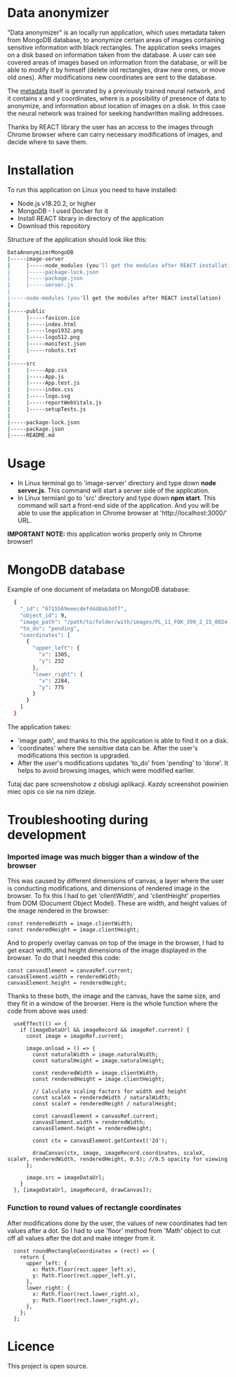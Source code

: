 # Data anonymizer

"Data anonymizer" is an locally run application, which uses metadata taken from MongoDB database, to anonymize certain areas of images containing sensitive information with black rectangles. The application seeks images on a disk based on information taken from the database. A user can see covered areas of images based on information from the database, or will be able to modify it by himself (delete old rectangles, draw new ones, or move old ones). After modifications new coordinates are sent to the database.

The [metadata](#mongodb-database) itself is genrated by a previously trained neural network, and it contains x and y coordinates, where is a possibility of presence of data to anonymize, and information about location of images on a disk. In this case the neural network was trained for seeking handwritten mailing addresses.

Thanks by REACT library the user has an access to the images through Chrome browser where can carry necessary modifications of images, and decide where to save them.


# Installation

To run this application on Linux you need to have installed:
- Node.js v18.20.2, or higher
- MongoDB - I used Docker for it
- Install REACT library in directory of the application
- Download this repository

Structure of the application should look like this:
```bash
DataAnonymizerMongoDB
|-----image-server
|     |-----node_modules (you'll get the modules after REACT installation)
|     |-----package-lock.json
|     |-----package.json
|     |-----server.js
|
|-----node-modules (you'll get the modules after REACT installation)
|
|-----public
|     |-----favicon.ico
|     |-----index.html
|     |-----logo1932.png
|     |-----logo512.png
|     |-----manifest.json
|     |-----robots.txt
|
|-----src
|     |-----App.css
|     |-----App.js
|     |-----App.test.js
|     |-----index.css
|     |-----logo.svg
|     |-----reportWebVitals.js
|     |-----setupTests.js
|
|-----package-lock.json
|-----package.json
|-----README.md
```


# Usage 

- In Linux terminal go to 'image-server' directory and type down **node server.js**. This command will start a server side of the application.
- In Linux termianl go to 'src' directory and type down **npm start**. This command will sart a front-end side of the application. And you will be able to use the application in Chrome browser at 'http://localhost:3000/' URL.

**IMPORTANT NOTE:** this application works properly only in Chrome browser!


# MongoDB database

Example of one document of metadata on MongoDB database:
```bash
  {
    "_id": "6715569eeecdefd4d8ab3df7",
    "object_id": 9,
    "image_path": "/path/to/folder/with/images/PL_11_FOK_399_2_15_0024.jpg",
    "to_do": "pending",
    "coordinates": [
      {
        "upper_left": {
          "x": 1305,
          "y": 232
        },
        "lower_right": {
          "x": 2284,
          "y": 775
        }
      }
    ]
  }
```

The application takes: 
- 'image path', and thanks to this the application is able to find it on a disk.
- 'coordinates' where the sensitive data can be. After the user's modifications this section is upgraded.
- After the user's modifications updates 'to_do' from 'pending' to 'done'. It helps to avoid browsing images, which were modified earlier.

Tutaj dac pare screenshotow z obslugi aplikacji. Kazdy screenshot powinien miec opis co sie na nim dzieje.


# Troubleshooting during development

### Imported image was much bigger than a window of the browser 
This was caused by different dimensions of canvas, a layer where the user is conducting modifications, and dimensions of rendered image in the browser.
To fix this I had to get 'clientWidth', and 'clientHeight' properties from DOM (Document Object Model). These are width, and height values of the image rendered in the browser:
```
const renderedWidth = image.clientWidth;
const renderedHeight = image.clientHeight;
```
And to properly overlay canvas on top of the image in the browser, I had to get exact width, and height dimensions of the image displayed in the browser. To do that I needed this code:
```
const canvasElement = canvasRef.current;
canvasElement.width = renderedWidth;
canvasElement.height = renderedHeight;
```
Thanks to these both, the image and the canvas, have the same size, and they fit in a window of the browser.
Here is the whole function where the code from above was used:
```
  useEffect(() => {
    if (imageDataUrl && imageRecord && imageRef.current) {
      const image = imageRef.current;

      image.onload = () => {
        const naturalWidth = image.naturalWidth;
        const naturalHeight = image.naturalHeight;

        const renderedWidth = image.clientWidth;
        const renderedHeight = image.clientHeight;

        // Calculate scaling factors for width and height
        const scaleX = renderedWidth / naturalWidth;
        const scaleY = renderedHeight / naturalHeight;

        const canvasElement = canvasRef.current;
        canvasElement.width = renderedWidth;
        canvasElement.height = renderedHeight;

        const ctx = canvasElement.getContext('2d');

        drawCanvas(ctx, image, imageRecord.coordinates, scaleX, scaleY, renderedWidth, renderedHeight, 0.5); //0.5 opacity for viewing
      };

      image.src = imageDataUrl;
    }
  }, [imageDataUrl, imageRecord, drawCanvas]);
```

### Function to round values of rectangle coordinates
After modifications done by the user, the values of new coordinates had ten values after a dot. So I had to use 'floor' method from 'Math' object to cut off all values after the dot and make integer from it.
```
  const roundRectangleCoordinates = (rect) => {
    return {
      upper_left: {
        x: Math.floor(rect.upper_left.x),
        y: Math.floor(rect.upper_left.y),
      },
      lower_right: {
        x: Math.floor(rect.lower_right.x),
        y: Math.floor(rect.lower_right.y),
      },
    };
  };
```

# Licence
This project is open source.
